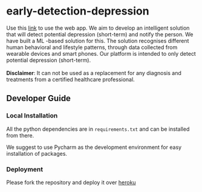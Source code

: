 # early-detection-depression
Use this [link](https://desolate-citadel-22764.herokuapp.com/) to use the web app.
We aim to develop an intelligent solution that will detect potential depression (short-term) and notify the person. We have built a ML -based solution for this. The solution recognises different human behavioral and lifestyle patterns, through data collected from wearable devices and smart phones. Our platform is intended to only detect potential depression (short-term). </br></br>
<b>Disclaimer</b>: It can not be used as a replacement for any diagnosis and treatments from a certified healthcare professional.

## Developer Guide

### Local Installation

All the python dependencies are in ```requirements.txt``` and can be installed from there.

We suggest to use Pycharm as the development environment for easy installation of packages.

### Deployment
Please fork the repository and deploy it over [heroku](https://www.heroku.com/)
